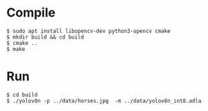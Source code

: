 # Compile

```shell
$ sudo apt install libopencv-dev python3-opencv cmake
$ mkdir build && cd build
$ cmake ..
$ make
```

# Run

```shell
$ cd build
$ ./yolov8n -p ../data/horses.jpg  -m ../data/yolov8n_int8.adla
```
